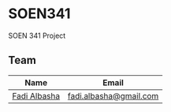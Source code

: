 # SOEN341
SOEN 341 Project

## Team
|Name|Email|
|----|-----|
|[Fadi Albasha](https://github.com/fadi-albasha)|fadi.albasha@gmail.com|